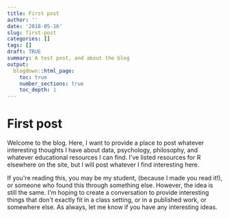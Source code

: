```yaml
---
title: First post
author: ''
date: '2018-05-16'
slug: first-post
categories: []
tags: []
draft: TRUE
summary: A test post, and about the blog
output:
  blogdown::html_page:
    toc: true
    number_sections: true
    toc_depth: 1
---
```


# First post

Welcome to the blog. Here, I want to provide a place to post whatever interesting thoughts I have about data, psychology, philosophy, and whatever educational resources I can find. I've listed resources for R elsewhere on the site, but I will post whatever I find interesting here.

If you're reading this, you may be my student, (because I made you read it!), or someone who found this through something else. However, the idea is still the same. I'm hoping to create a conversation to provide interesting things that don't exactly fit in a class setting, or in a published work, or somewhere else. As always, let me know if you have any interesting ideas.
